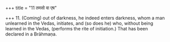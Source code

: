 +++
title = "11 तमसो वा एष"

+++
11. (Coming) out of darkness, he indeed enters darkness, whom a man unlearned in the Vedas, initiates, and (so does he) who, without being learned in the Vedas, (performs the rite of initiation.) That has been declared in a Brāhmaṇa.
